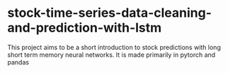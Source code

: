 # stock-time-series-data-cleaning-and-prediction-with-lstm
This project aims to be a short introduction to stock predictions with long short term memory neural networks. It is made primarily in pytorch and pandas
